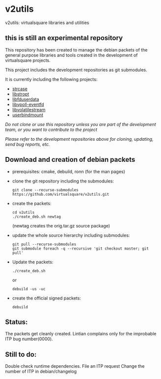 # v2utils
v2utils: virtualsquare libraries and utilities

## this is still an experimental repository

This repository has been created to manage the debian packets of the general purpose
libraries and tools created in the development of virtualsquare projects.

This project includes the development repositories as git submodules.

It is currently including the following projects:

* [strcase](https://github.com/rd235/strcase)
* [libstropt](https://github.com/rd235/libstropt)
* [libfduserdata](https://github.com/rd235/libfduserdata)
* [libvpoll-eventfd](https://github.com/rd235/libvpoll-eventfd)
* [libvolatilestream](https://github.com/rd235/libvolatilestream)
* [userbindmount](https://github.com/rd235/userbindmount)

*Do not clone or use this repository unless you are part of the development team, or you want to contribute to the project*

*Please refer to the development repositories above for cloning, updating, send bug reports, etc.*

## Download and creation of debian packets

* prerequisites: cmake, debuild, ronn (for the man pages)

* clone the git repository including the submodules:

    ```
    git clone --recurse-submodules https://github.com/virtualsquare/v2utils.git
    ```

* create the packets:

    ```
    cd v2utils
    ./create_deb.sh newtag
    ```

    (newtag creates the orig.tar.gz source package)

* update the whole source hierarchy including submodules:

    ```
    git pull --recurse-submodules
    git submodule foreach -q --recursive 'git checkout master; git pull'
    ```
    
* Update the packets:

    ```
    ./create_deb.sh
    ```

    or

    ```
    debuild -us -uc
    ```

* create the official signed packets:

    ```
    debuild
    ```

## Status:

The packets get cleanly created.
Lintian complains only for the improbable ITP bug number(0000).

## Still to do:

Double check runtime dependencies.
File an ITP request
Change the number of ITP in debian/changelog
